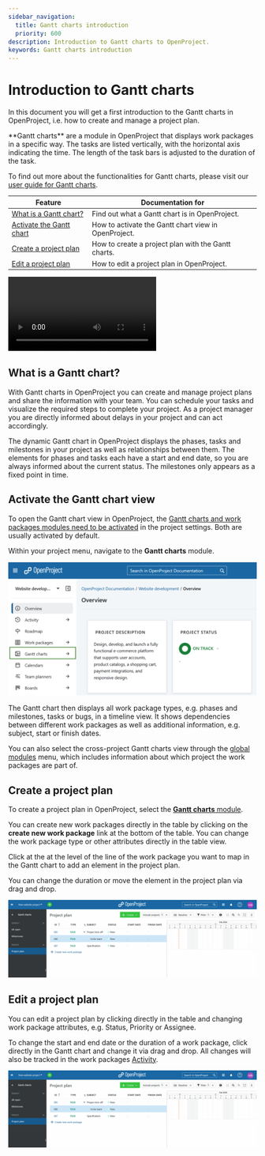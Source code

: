 ```yaml
---
sidebar_navigation:
  title: Gantt charts introduction
  priority: 600
description: Introduction to Gantt charts to OpenProject.
keywords: Gantt charts introduction
---
```


# Introduction to Gantt charts

In this document you will get a first introduction to the Gantt charts in OpenProject, i.e. how to create and manage a project plan.

<div class="glossary">
**Gantt charts** are a module in OpenProject that displays work packages in a specific way. The tasks are listed vertically, with the horizontal axis indicating the time. The length of the task bars is adjusted to the duration of the task.
</div>

To find out more about the functionalities for Gantt charts, please visit our [user guide for Gantt charts](../../user-guide/gantt-chart).

| Feature                                                    | Documentation for                                    |
|------------------------------------------------------------|------------------------------------------------------|
| [What is a Gantt chart?](#what-is-a-gantt-chart)           | Find out what a Gantt chart is in OpenProject.       |
| [Activate the Gantt chart](#activate-the-gantt-chart-view) | How to activate the Gantt chart view in OpenProject. |
| [Create a project plan](#create-a-project-plan)            | How to create a project plan with the Gantt charts.  |
| [Edit a project plan](#edit-a-project-plan)                | How to edit a project plan in OpenProject.           |

<video src="https://openproject-docs.s3.eu-central-1.amazonaws.com/videos/OpenProject-Project-Plan-and-Timelines-Gantt-charts.mp4"></video>

## What is a Gantt chart?

With Gantt charts in OpenProject you can create and manage project plans and share the information with your team. You can schedule your tasks and visualize the required steps to complete your project. As a project manager you are directly informed about delays in your project and can act accordingly.

The dynamic Gantt chart in OpenProject displays the phases, tasks and milestones in your project as well as relationships between them. The elements for phases and tasks each have a start and end date, so you are always informed about the current status. The milestones only appears as a fixed point in time.

## Activate the Gantt chart view

To open the Gantt chart view in OpenProject, the [Gantt charts and work packages modules need to be activated](../../user-guide/projects/project-settings/modules/) in the project settings. Both are usually activated by default.

Within your project menu, navigate to the **Gantt charts** module.

![Select the Gantt charts module in OpenProject](openproject-user-guide-select-gantt-charts-module.png)

The Gantt chart then displays all work package types, e.g. phases and milestones, tasks or bugs, in a timeline view. It shows dependencies between different work packages as well as additional information, e.g. subject, start or finish dates.

You can also select the cross-project Gantt charts view through the [global modules](../../user-guide/home/global-modules/) menu, which includes information about which project the work packages are part of.

## Create a project plan

To create a project plan in OpenProject, select the [**Gantt charts** module](../../user-guide/gantt-chart/).

You can create new work packages directly in the table by clicking on the **create new work package** link at the bottom of the table. You can change the work package type or other attributes directly in the table view.

Click at the at the level of the line of the work package you want to map in the Gantt chart to add an element in the project plan.

You can change the duration or move the element in the project plan via drag and drop.

![create a project plan](openproject-user-guide-create-project-plan.gif)

## Edit a project plan

You can edit a project plan by clicking directly in the table and changing work package attributes, e.g. Status, Priority or Assignee.

To change the start and end date or the duration of a work package, click directly in the Gantt chart and change it via drag and drop.
All changes will also be tracked in the work packages [Activity](../../user-guide/activity).

![edit the project plan](openproject-user-guide-edit-project-plan.gif)
